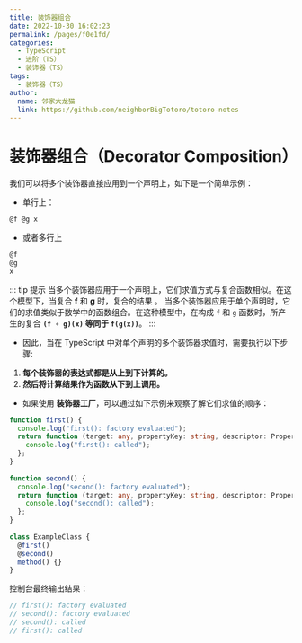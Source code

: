 ```yaml
---
title: 装饰器组合
date: 2022-10-30 16:02:23
permalink: /pages/f0e1fd/
categories:
  - TypeScript
  - 进阶（TS）
  - 装饰器（TS）
tags:
  - 装饰器（TS）
author: 
  name: 邻家大龙猫
  link: https://github.com/neighborBigTotoro/totoro-notes
---
```




# 装饰器组合（Decorator Composition）


我们可以将多个装饰器直接应用到一个声明上，如下是一个简单示例：

- 单行上：
``` ts
@f @g x
```
- 或者多行上
``` ts
@f
@g
x
```


::: tip 提示
当多个装饰器应用于一个声明上，它们求值方式与复合函数相似。在这个模型下，当复合 **f** 和 **g** 时，复合的结果 。
当多个装饰器应用于单个声明时，它们的求值类似于数学中的函数组合。在这种模型中，在构成 `f` 和 `g` 函数时，所产生的复合 **`(f ∘ g)(x)` 等同于 `f(g(x))`**。
:::

- 因此，当在 TypeScript 中对单个声明的多个装饰器求值时，需要执行以下步骤:

 1. **每个装饰器的表达式都是从上到下计算的。**
 2. **然后将计算结果作为函数从下到上调用。**

- 如果使用 **装饰器工厂**，可以通过如下示例来观察了解它们求值的顺序：

``` ts
function first() {
  console.log("first(): factory evaluated");
  return function (target: any, propertyKey: string, descriptor: PropertyDescriptor) {
    console.log("first(): called");
  };
}
 
function second() {
  console.log("second(): factory evaluated");
  return function (target: any, propertyKey: string, descriptor: PropertyDescriptor) {
    console.log("second(): called");
  };
}
 
class ExampleClass {
  @first()
  @second()
  method() {}
}
```
控制台最终输出结果：
``` ts
// first(): factory evaluated
// second(): factory evaluated
// second(): called
// first(): called
```

